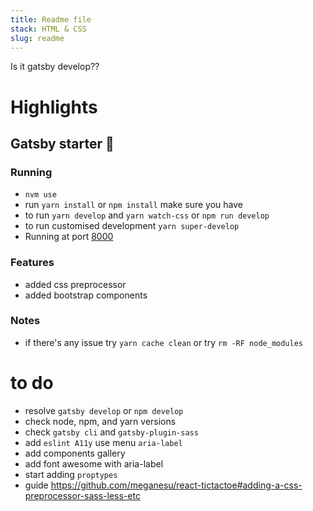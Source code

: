 ```yaml
---
title: Readme file
stack: HTML & CSS
slug: readme
---
```

Is it gatsby develop??

# Highlights
## Gatsby starter 🚀 
### Running
* `nvm use`
* run `yarn install` or `npm install` make sure you have 
* to run `yarn develop` and `yarn watch-css` or `npm run develop`  
* to run customised development `yarn super-develop`
* Running at port [8000](http://localhost:8000/)

### Features
* added css preprocessor 
* added bootstrap components

### Notes
* if there's any issue try `yarn cache clean` or try `rm -RF node_modules`

# to do
* resolve `gatsby develop` or `npm develop`
* check node, npm, and yarn versions
* check `gatsby cli` and `gatsby-plugin-sass`
* add `eslint A11y` use menu `aria-label`
* add components gallery
* add font awesome with aria-label
* start adding `proptypes`
* guide https://github.com/meganesu/react-tictactoe#adding-a-css-preprocessor-sass-less-etc

